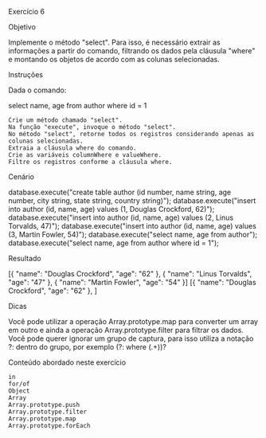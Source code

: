 
Exercício 6

Objetivo


Implemente o método "select". Para isso, é necessário extrair as informações a partir do comando, filtrando os dados pela cláusula "where" e montando os objetos de acordo com as colunas selecionadas.


Instruções


Dada o comando:


select name, age from author where id = 1


    Crie um método chamado "select".
    Na função "execute", invoque o método "select".
    No método "select", retorne todos os registros considerando apenas as colunas selecionadas.
    Extraia a cláusula where do comando.
    Crie as variáveis columnWhere e valueWhere.
    Filtre os registros conforme a cláusula where.


Cenário


database.execute("create table author (id number, name string, age number, city string, state string, country string)");
database.execute("insert into author (id, name, age) values (1, Douglas Crockford, 62)");
database.execute("insert into author (id, name, age) values (2, Linus Torvalds, 47)");
database.execute("insert into author (id, name, age) values (3, Martin Fowler, 54)");
database.execute("select name, age from author");
database.execute("select name, age from author where id = 1");


Resultado


[{
    "name": "Douglas Crockford",
    "age": "62"
}, {
    "name": "Linus Torvalds",
    "age": "47"
}, {
    "name": "Martin Fowler",
    "age": "54"
}]
[{
    "name": "Douglas Crockford",
    "age": "62"
}, ]


Dicas


Você pode utilizar a operação Array.prototype.map para converter um array em outro e ainda a operação Array.prototype.filter para filtrar os dados. Você pode querer ignorar um grupo de captura, para isso utiliza a notação ?: dentro do grupo, por exemplo (?: where (.+))?


Conteúdo abordado neste exercício


    in
    for/of
    Object
    Array
    Array.prototype.push
    Array.prototype.filter
    Array.prototype.map
    Array.prototype.forEach

